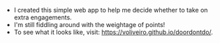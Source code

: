 - I created this simple web app to help me decide whether to take on extra engagements. 
- I'm still fiddling around with the weightage of points! 
- To see what it looks like, visit: https://voliveiro.github.io/doordontdo/. 
